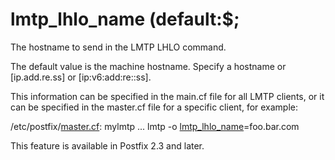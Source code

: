 # lmtp_lhlo_name (default:$; 


The hostname to send in the LMTP LHLO command.



The default value is the machine hostname.  Specify a hostname or
[ip.add.re.ss] or [ip:v6:add:re::ss].



This information can be specified in the main.cf file for all LMTP
clients, or it can be specified in the master.cf file for a specific
client, for example:




/etc/postfix/<a href="master.5.html">master.cf</a>:
    mylmtp ... lmtp -o <a href="postconf.5.html#lmtp_lhlo_name">lmtp_lhlo_name</a>=foo.bar.com




This feature is available in Postfix 2.3 and later.



